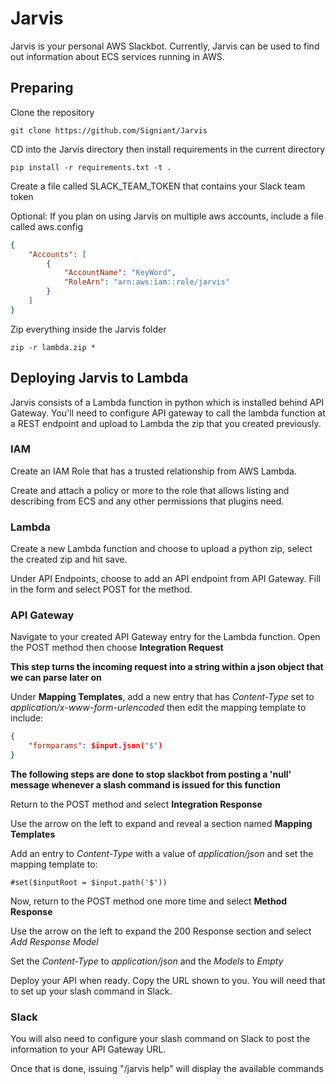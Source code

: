 # Jarvis
Jarvis is your personal AWS Slackbot. Currently, Jarvis can be used to find out information about ECS services running in AWS.

## Preparing
Clone the repository

``` git clone https://github.com/Signiant/Jarvis ```

CD into the Jarvis directory then install requirements in the current directory

``` pip install -r requirements.txt -t . ```

Create a file called SLACK_TEAM_TOKEN that contains your Slack team token

Optional: If you plan on using Jarvis on multiple aws accounts, include a file called aws.config
```json
{
    "Accounts": [
        {
            "AccountName": "KeyWord",
            "RoleArn": "arn:aws:iam::role/jarvis"
        }
    ]
}
```
Zip everything inside the Jarvis folder

``` zip -r lambda.zip * ```

## Deploying Jarvis to Lambda

Jarvis consists of a Lambda function in python which is installed behind API Gateway.  You'll need to configure API gateway to call the lambda function at a REST endpoint and upload to Lambda the zip that you created previously.

### IAM

Create an IAM Role that has a trusted relationship from AWS Lambda.

Create and attach a policy or more to the role that allows listing and describing from ECS and any other permissions that plugins need.

### Lambda
Create a new Lambda function and choose to upload a python zip, select the created zip and hit save.

Under API Endpoints, choose to add an API endpoint from API Gateway. Fill in the form and select POST for the method.

### API Gateway
Navigate to your created API Gateway entry for the Lambda function. Open the POST method then choose **Integration Request**

**This step turns the incoming request into a string within a json object that we can parse later on**

Under **Mapping Templates**, add a new entry that has *Content-Type* set to *application/x-www-form-urlencoded* then edit the mapping template to include:
```json
{
    "formparams": $input.json("$")
}
```

**The following steps are done to stop slackbot from posting a 'null' message whenever a slash command is issued for this function**

Return to the POST method and select **Integration Response**

Use the arrow on the left to expand and reveal a section named **Mapping Templates**

Add an entry to *Content-Type* with a value of *application/json* and set the mapping template to:

``` #set($inputRoot = $input.path('$')) ```

Now, return to the POST method one more time and select **Method Response**

Use the arrow on the left to expand the 200 Response section and select *Add Response Model*

Set the *Content-Type* to *application/json* and the *Models* to *Empty*

Deploy your API when ready. Copy the URL shown to you. You will need that to set up your slash command in Slack.

### Slack

You will also need to configure your slash command on Slack to post the information to your API Gateway URL.

Once that is done, issuing "/jarvis help" will display the available commands
